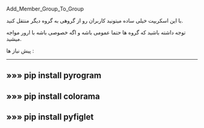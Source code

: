 Add_Member_Group_To_Group





با این اسکریپت خیلی ساده میتونید کاربران رو از گروهی به گروه دیگر منتقل کنید.


توجه داشته باشید که گروه ها حتما عمومی باشه و اگه خصوصی باشه با ارور مواجه میشید.


پیش نیاز ها : 

--------------------------
»»» pip install pyrogram 
--------------------------
»»» pip install colorama 
--------------------------
»»» pip install pyfiglet 
--------------------------
